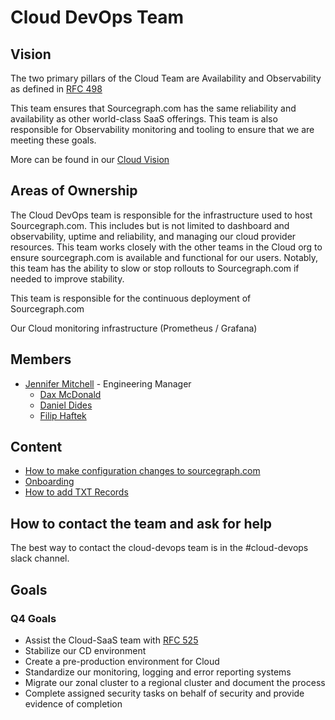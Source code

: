 # Cloud DevOps Team

## Vision

The two primary pillars of the Cloud Team are Availability and Observability as defined in [RFC 498](https://docs.google.com/document/d/1FOuWZk6wdL7vOA09pb8ILyBYuQ8tEe5saAxebjKduBw/edit#heading=h.trqab8y0kufp)

This team ensures that Sourcegraph.com has the same reliability and availability as other world-class SaaS offerings.
This team is also responsible for Observability monitoring and tooling to ensure that we are meeting these goals.

More can be found in our [Cloud Vision](../../cloud/index.md#vision)

## Areas of Ownership

The Cloud DevOps team is responsible for the infrastructure used to host Sourcegraph.com. This includes but is not limited to dashboard and observability, uptime and reliability, and managing our cloud provider resources.
This team works closely with the other teams in the Cloud org to ensure sourcegraph.com is available and functional for our users.
Notably, this team has the ability to slow or stop rollouts to Sourcegraph.com if needed to improve stability.

This team is responsible for the continuous deployment of Sourcegraph.com

Our Cloud monitoring infrastructure (Prometheus / Grafana)

## Members

- [Jennifer Mitchell](../../../../team/index.md#jennifer-mitchell) - Engineering Manager
  - [Dax McDonald](../../../../team/index.md#dax-mcdonald)
  - [Daniel Dides](../../../../team/index.md#daniel-dides)
  - [Filip Haftek](../../../../team/index.md#filip-haftek)

## Content

- [How to make configuration changes to sourcegraph.com](./update_sourcegraph_website.md)
- [Onboarding](onboarding.md)
- [How to add TXT Records](txt_dns.md)

## How to contact the team and ask for help

The best way to contact the cloud-devops team is in the #cloud-devops slack channel.

## Goals

### Q4 Goals

- Assist the Cloud-SaaS team with [RFC 525](https://docs.google.com/document/d/1FgrB6VIFT9eNQHmL4C0zipS9Vr8jfQ5n5IASy17gT7c/edit#heading=h.trqab8y0kufp)
- Stabilize our CD environment
- Create a pre-production environment for Cloud
- Standardize our monitoring, logging and error reporting systems
- Migrate our zonal cluster to a regional cluster and document the process
- Complete assigned security tasks on behalf of security and provide evidence of completion
